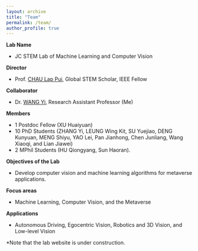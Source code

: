 ```yaml
---
layout: archive
title: "Team"
permalink: /team/
author_profile: true
---
```


**Lab Name**
- JC STEM Lab of Machine Learning and Computer Vision​

**Director** 
- Prof. [CHAU Lap Pui](https://www.polyu.edu.hk/en/eee/people/academic-staff-and-teaching-staff/prof-chau-lap-pui/), Global STEM Scholar, IEEE Fellow​

**Collaborator**
- Dr. [WANG Yi](https://wangyintu.github.io/), Research Assistant Professor​ (Me)

**Members** 
- 1 Postdoc Fellow (XU Huaiyuan)
- 10 PhD Students (ZHANG Yi, LEUNG Wing Kit, SU Yuejiao, DENG Kunyuan, MENG Shiyu, YAO Lei, Pan Jianhong, Chen Junliang, Wang Xiaoqi, and Lian Jiawei)
- 2 MPhil Students (HU Qiongyang, Sun Haoran).​

**Objectives of the Lab** 
- Develop computer vision and machine learning algorithms for metaverse applications.​

**Focus areas** 
- Machine Learning, Computer Vision, and the Metaverse​

**Applications** 
- Autonomous Driving, Egocentric Vision, Robotics and 3D Vision, and Low-level Vision

\*Note that the lab website is under construction.
